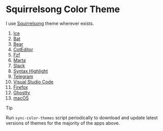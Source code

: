 # Squirrelsong Color Theme

I use [Squirrelsong](https://sapegin.me/squirrelsong/) theme wherever exists.

1. [Ice](https://github.com/sapegin/squirrelsong/tree/master/themes/Ice)
1. [Bat](https://github.com/sapegin/squirrelsong/tree/master/themes/Sublime%20Text/Squirrelsong%20Dark)
1. [Bear](https://github.com/sapegin/squirrelsong/tree/master/themes/Bear)
1. [CotEditor](https://github.com/sapegin/squirrelsong/tree/master/themes/CotEditor)
1. [Fzf](https://github.com/sapegin/squirrelsong/tree/master/themes/Fzf)
1. [Marta](https://github.com/sapegin/squirrelsong/tree/master/themes/Marta)
1. [Slack](https://github.com/sapegin/squirrelsong/tree/master/themes/Slack)
1. [Syntax Highlight](https://github.com/sapegin/squirrelsong/tree/master/themes/Highlight)
1. [Telegram](https://github.com/sapegin/squirrelsong/tree/master/themes/Telegram)
1. [Visual Studio Code](https://github.com/sapegin/squirrelsong/tree/master/themes/VSCode/SquirrelsongLight)
1. [Firefox](https://github.com/sapegin/squirrelsong/tree/master/themes/Firefox)
1. [Ghostty](https://github.com/sapegin/squirrelsong/tree/master/themes/Ghostty)
1. [macOS](https://github.com/sapegin/squirrelsong/tree/master/themes/macOS)

> [!TIP]
> Run `sync-color-themes` script periodically to download and update latest versions of themes for the majority of the apps above.
